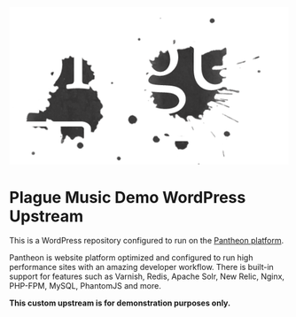 ![Plague logo](/wp-content/themes/plaguemusic/assets/images/plague.png)

# Plague Music Demo WordPress Upstream

This is a WordPress repository configured to run on the [Pantheon platform](https://pantheon.io).

Pantheon is website platform optimized and configured to run high performance sites with an amazing developer workflow. There is built-in support for features such as Varnish, Redis, Apache Solr, New Relic, Nginx, PHP-FPM, MySQL, PhantomJS and more. 

**This custom upstream is for demonstration purposes only.**
